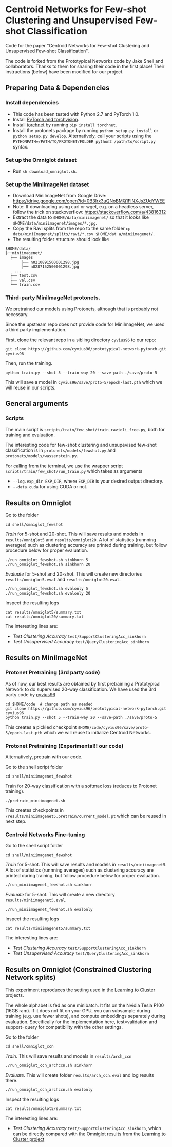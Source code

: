 # Centroid Networks for Few-shot Clustering and Unsupervised Few-shot Classification

Code for the paper "Centroid Networks for Few-shot Clustering and Unsupervised Few-shot Classification".

The code is forked from the Prototypical Networks code by Jake Snell and collaborators. Thanks to them for sharing their code in the first place! Their instructions (below) have been modified for our project.

## Preparing Data & Dependencies

### Install dependencies

* This code has been tested with Python 2.7 and PyTorch 1.0.
* Install [PyTorch and torchvision](http://pytorch.org/).
* Install [torchnet](https://github.com/pytorch/tnt) by running `pip install torchnet`.
* Install the protonets package by running `python setup.py install` or `python setup.py develop`. Alternatively, call your scripts using the `PYTHONPATH=/PATH/TO/PROTONET/FOLDER python2 /path/to/script.py` syntax.

### Set up the Omniglot dataset

* Run `sh download_omniglot.sh`.

### Set up the MiniImageNet dataset

* Download MiniImageNet from Google Drive: https://drive.google.com/open?id=0B3Irx3uQNoBMQ1FlNXJsZUdYWEE
* Note: If downloading using curl or wget, e.g. on a headless server, follow the trick on stackoverflow: https://stackoverflow.com/a/43816312
* Extract the data to `$HOME/data/miniimagenet/` so that it looks like `$HOME/data/miniimagenet/images/*.jpg`.
* Copy the Ravi splits from the repo to the same folder `cp data/miniImagenet/splits/ravi/*.csv $HOME/dat
a/miniimagenet/`.
* The resulting folder structure should look like
```
$HOME/data/
├──miniimagenet/
  ├── images
	   ├── n0210891500001298.jpg  
	   ├── n0287152500001298.jpg 
	...
  ├── test.csv
  ├── val.csv
  └── train.csv
```

### Third-party MiniImageNet protonets.

We pretrained our models using Protonets, although that is probably not necessary.

Since the upstream repo does not provide code for MiniImageNet, we used a third party implementation.

First, clone the relevant repo in a sibling directory `cyvius96` to our repo:
```
git clone https://github.com/cyvius96/prototypical-network-pytorch.git cyvius96
```

Then, run the training.
```
python train.py --shot 5 --train-way 20 --save-path ./save/proto-5
```

This will save a model in `cyvius96/save/proto-5/epoch-last.pth` which we will reuse in our scripts.

## General arguments

### Scripts

The main script is `scripts/train/few_shot/train_ravioli_free.py`, both for training and evaluation.

The interesting code for few-shot clustering and unsupevised few-shot classification is in
`protonets/models/fewshot.py` and `protonets/models/wasserstein.py`.

For calling from the terminal, we use the wrapper script `scripts/train/few_shot/run_train.py` which takes as arguments
- `--log.exp_dir EXP_DIR`, where `EXP_DIR` is your desired output directory.
- `--data.cuda` for using CUDA or not.


## Results on Omniglot

Go to the folder
```
cd shell/omniglot_fewshot
```

*Train* for 5-shot and 20-shot. This will save results and models in `results/omniglot5` and `results/omniglot20`.
A lot of statistics (runnning averages) such as clustering accuracy are printed during training, but follow procedure below for proper evaluation.
```
./run_omniglot_fewshot.sh sinkhorn 5
./run_omniglot_fewshot.sh sinkhorn 20
```

*Evaluate* for 5-shot and 20-shot. This will create new directories `results/omniglot5.eval` and `results/omniglot20.eval`.
```
./run_omniglot_fewshot.sh evalonly 5
./run_omniglot_fewshot.sh evalonly 20
```

Inspect the resulting logs
```
cat results/omniglot5/summary.txt
cat results/omniglot20/summary.txt
```

The interesting lines are:
- *Test Clustering Accuracy* `test/SupportClusteringAcc_sinkhorn`
- *Test Unsupervised Accuracy* `test/QueryClusteringAcc_sinkhorn`


## Results on MiniImageNet

### Protonet Pretraining (3rd party code)
As of now, our best results are obtained by first pretraining a Prototypical Network to do supervised 20-way classification.
We have used the 3rd party code by [cyvius96](https://github.com/cyvius96/prototypical-network-pytorch)

```
cd $HOME/code  # change path as needed
git clone https://github.com/cyvius96/prototypical-network-pytorch.git cyvius96
python train.py --shot 5 --train-way 20 --save-path ./save/proto-5
```

This creates a pickled checkpoint `$HOME/code/cyvius96/save/proto-5/epoch-last.pth` which we will reuse to initialize Centroid Networks.

### Protonet Pretraining (Experimental!! our code)

Alternatively, pretrain with our code.

Go to the shell script folder
```
cd shell/miniimagenet_fewshot
```

Train for 20-way classification with a softmax loss (reduces to Protonet training). 
```
./pretrain_miniimagenet.sh
```

This creates checkpoints in `/results/miniimagenet5.pretrain/current_model.pt` which can be reused in next step.


### Centroid Networks Fine-tuning

Go to the shell script folder
```
cd shell/miniimagenet_fewshot
```

*Train* for 5-shot. This will save results and models in `results/miniimagenet5`.
A lot of statistics (runnning averages) such as clustering accuracy are printed during training, but follow procedure below for proper evaluation.
```
./run_miniimagenet_fewshot.sh sinkhorn
```

*Evaluate* for 5-shot. This will create a new directory `results/miniimagenet5.eval`.
```
./run_miniimagenet_fewshot.sh evalonly
```

Inspect the resulting logs
```
cat results/miniimagenet5/summary.txt
```

The interesting lines are:
- *Test Clustering Accuracy* `test/SupportClusteringAcc_sinkhorn`
- *Test Unsupervised Accuracy* `test/QueryClusteringAcc_sinkhorn`


## Results on Omniglot (Constrained Clustering Network splits)

This experiment reproduces the setting used in the [Learning to Cluster](https://github.com/GT-RIPL/L2C) projects.

The whole alphabet is fed as one minibatch. It fits on the Nvidia Tesla P100 (16GB ram). If it does not fit on your GPU, you can subsample during training (e.g. use fewer shots), and compute embeddings separately during evaluation.
Specifically for the implementation here, test=validation and support=query for compatibility with the other settings.

Go to the folder
```
cd shell/omniglot_ccn
```

*Train*. This will save results and models in `results/arch_ccn`
```
./run_omniglot_ccn_archccn.sh sinkhorn
```

*Evaluate*. This will create folder `results/arch_ccn.eval` and log results there.
```
./run_omniglot_ccn_archccn.sh evalonly
```

Inspect the resulting logs
```
cat results/omniglot5/summary.txt
```

The interesting lines are:
- *Test Clustering Accuracy* `test/SupportClusteringAcc_sinkhorn`, which can be directly compared with the Omniglot results from the [Learning to Cluster project](https://github.com/GT-RIPL/L2C)
